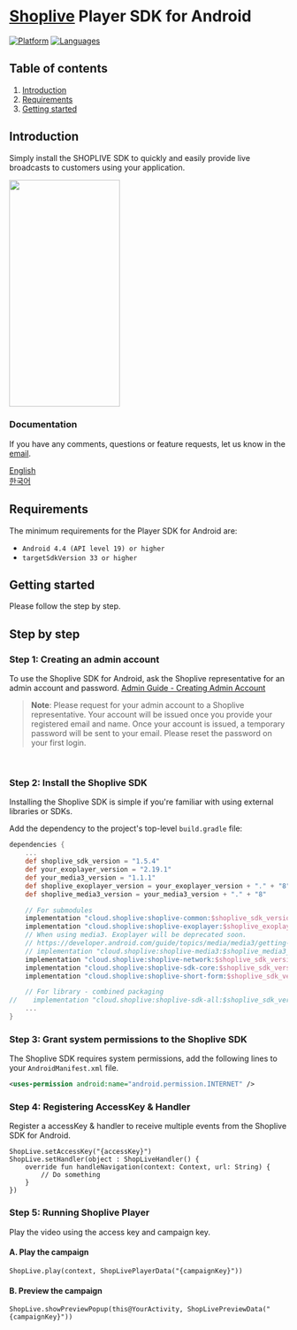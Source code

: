 # [Shoplive](https://www.shoplive.cloud/kr) Player SDK for Android

[![Platform](https://img.shields.io/badge/platform-android-orange.svg)](https://github.com/shoplive/android-sdk-sample)
[![Languages](https://img.shields.io/badge/language-kotlin-orange.svg)](https://github.com/shoplive/android-sdk-sample)

## Table of contents

1.  [Introduction](#introduction)
1.  [Requirements](#requirements)
1.  [Getting started](#getting-started)

## Introduction

Simply install the SHOPLIVE SDK to quickly and easily provide live broadcasts to customers using your application.

<image src="doc/images/guide.gif" width="200" height="410"></image>

### Documentation

If you have any comments, questions or feature requests, let us know in the [email](mailto:ask@shoplive.cloud).

[English](https://en.shoplive.guide/docs/shoplive-sdk-for-android)<br />
[한국어](https://docs.shoplive.kr/docs/shoplive-android-sdk)


## Requirements

The minimum requirements for the Player SDK for Android are:

- `Android 4.4 (API level 19) or higher`
- `targetSdkVersion 33 or higher`

## Getting started

Please follow the step by step. <br />

## Step by step

### Step 1: Creating an admin account

To use the Shoplive SDK for Android, ask the Shoplive representative for an admin account and password. [Admin Guide - Creating Admin Account](https://en.shoplive.guide/docs/admin-account)

> **Note**: Please request for your admin account to a Shoplive representative. Your account will be issued once you provide your registered email and name. Once your account is issued, a temporary password will be sent to your email. Please reset the password on your first login.

<br />

### Step 2: Install the Shoplive SDK

Installing the Shoplive SDK is simple if you're familiar with using external libraries or SDKs. 

Add the dependency to the project's top-level `build.gradle` file:

```gradle
dependencies {
    ...
    def shoplive_sdk_version = "1.5.4"
    def your_exoplayer_version = "2.19.1"
    def your_media3_version = "1.1.1"
    def shoplive_exoplayer_version = your_exoplayer_version + "." + "8"
    def shoplive_media3_version = your_media3_version + "." + "8"

    // For submodules
    implementation "cloud.shoplive:shoplive-common:$shoplive_sdk_version" // must required
    implementation "cloud.shoplive:shoplive-exoplayer:$shoplive_exoplayer_version" // must required
    // When using media3. Exoplayer will be deprecated soon.
    // https://developer.android.com/guide/topics/media/media3/getting-started/migration-guide
    // implementation "cloud.shoplive:shoplive-media3:$shoplive_media3_version"
    implementation "cloud.shoplive:shoplive-network:$shoplive_sdk_version" // must required
    implementation "cloud.shoplive:shoplive-sdk-core:$shoplive_sdk_version" // for live player
    implementation "cloud.shoplive:shoplive-short-form:$shoplive_sdk_version" // for short-form player

    // For library - combined packaging
//    implementation "cloud.shoplive:shoplive-sdk-all:$shoplive_sdk_version" // live + short-form
    ...
}
```

### Step 3: Grant system permissions to the Shoplive SDK

The Shoplive SDK requires system permissions, add the following lines to your `AndroidManifest.xml` file.

```xml
<uses-permission android:name="android.permission.INTERNET" />
```

### Step 4: Registering AccessKey & Handler

Register a accessKey & handler to receive multiple events from the Shoplive SDK for Android. <br />

```
ShopLive.setAccessKey("{accessKey}")
ShopLive.setHandler(object : ShopLiveHandler() {
    override fun handleNavigation(context: Context, url: String) {
        // Do something
    }
})
```

### Step 5: Running Shoplive Player

Play the video using the access key and campaign key.


#### A. Play the campaign

```
ShopLive.play(context, ShopLivePlayerData("{campaignKey}")) 
```

#### B. Preview the campaign

```
ShopLive.showPreviewPopup(this@YourActivity, ShopLivePreviewData("{campaignKey}"))
```